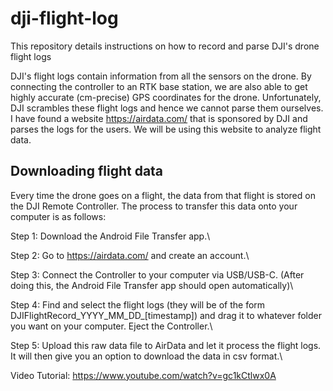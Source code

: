 # dji-flight-log
This repository details instructions on how to record and parse DJI's drone flight logs


DJI's flight logs contain information from all the sensors on the drone. By connecting the controller to an RTK base station, we are also able to get highly accurate (cm-precise) GPS coordinates for the drone. Unfortunately, DJI scrambles these flight logs and hence we cannot parse them ourselves. I have found a website https://airdata.com/ that is sponsored by DJI and parses the logs for the users. We will be using this website to analyze flight data.


## Downloading flight data
Every time the drone goes on a flight, the data from that flight is stored on the DJI Remote Controller. The process to transfer this data onto your computer is as follows:

Step 1: Download the Android File Transfer app.\

Step 2: Go to https://airdata.com/ and create an account.\

Step 3: Connect the Controller to your computer via USB/USB-C. (After doing this, the Android File Transfer app should open automatically)\

Step 4: Find and select the flight logs (they will be of the form DJIFlightRecord_YYYY_MM_DD_[timestamp]) and drag it to whatever folder you want on your computer. Eject the Controller.\

Step 5: Upload this raw data file to AirData and let it process the flight logs. It will then give you an option to download the data in csv format.\

Video Tutorial: https://www.youtube.com/watch?v=gc1kCtlwx0A 

